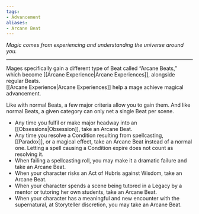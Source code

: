 ```yaml
---
tags:
- Advancement
aliases:
- Arcane Beat
---
```


_Magic comes from experiencing and understanding the universe around you._

---

Mages specifically gain a different type of Beat called “Arcane Beats,” which become [[Arcane Experience|Arcane Experiences]], alongside regular Beats.\
[[Arcane Experience|Arcane Experiences]] help a mage achieve magical advancement.

Like with normal Beats, a few major criteria allow you to gain them. And like normal Beats, a given category can only net a single Beat per scene.
- Any time you fulfil or make major headway into an [[Obsessions|Obsession]], take an Arcane Beat.
- Any time you resolve a Condition resulting from spellcasting, [[Paradox]], or a magical effect, take an Arcane Beat instead of a normal one. Letting a spell causing a Condition expire does not count as resolving it.
- When failing a spellcasting roll, you may make it a dramatic failure and take an Arcane Beat.
- When your character risks an Act of Hubris against Wisdom, take an Arcane Beat.
- When your character spends a scene being tutored in a Legacy by a mentor or tutoring her own students, take an Arcane Beat.
- When your character has a meaningful and new encounter with the supernatural, at Storyteller discretion, you may take an Arcane Beat.
